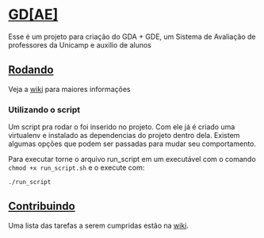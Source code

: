 # [ GD[AE] ](https://github.com/henriquefacioli/gd-ae-/wiki)
Esse é um projeto para criação do GDA + GDE, um Sistema de Avaliação de professores da Unicamp e auxilio de alunos

## [Rodando](https://github.com/henriquefacioli/gd-ae-/wiki/Rodando)
Veja a [wiki](https://github.com/henriquefacioli/gd-ae-/wiki/Rodando) para maiores informações

### Utilizando o script
Um script pra rodar o foi inserido no projeto. Com ele já é criado uma virtualenv e instalado as dependencias do projeto dentro dela. Existem algumas opções que podem ser passadas para mudar seu comportamento.

Para executar torne o arquivo run_script em um executável com o comando `chmod +x run_script.sh` e o execute com:
```
./run_script
```

## [Contribuindo](https://github.com/henriquefacioli/gd-ae-/wiki/Contribuindo)
Uma lista das tarefas a serem cumpridas estão na [wiki](https://github.com/henriquefacioli/gd-ae-/wiki/Contribuindo#to-dos).
